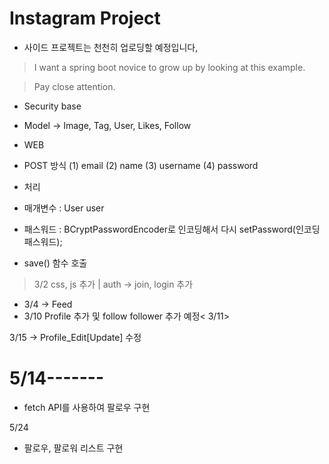 # Instagram Project

 - 사이드 프로젝트는 천천히 업로딩할 예정입니다,



>I want a spring boot novice to grow up by looking at this example.

>Pay close attention.


- Security base


- Model  -> Image, Tag, User, Likes, Follow


- WEB 
 - POST 방식 (1) email (2) name (3) username (4) password
 
 
 - 처리
  - 매개변수 : User user
  - 패스워드 : BCryptPasswordEncoder로 인코딩해서 다시 setPassword(인코딩패스워드);
  - save() 함수 호출

> 3/2 css, js 추가   | auth -> join, login 추가
 - 3/4 -> Feed
 - 3/10 Profile 추가 및 follow follower 추가 예정< 3/11>
 
 
 3/15 
  -> Profile_Edit[Update]  수정
  
 # 5/14------- 
 
 - fetch API를 사용하여 팔로우 구현
 
 5/24 
  - 팔로우, 팔로워 리스트 구현 
  
  
  
  
